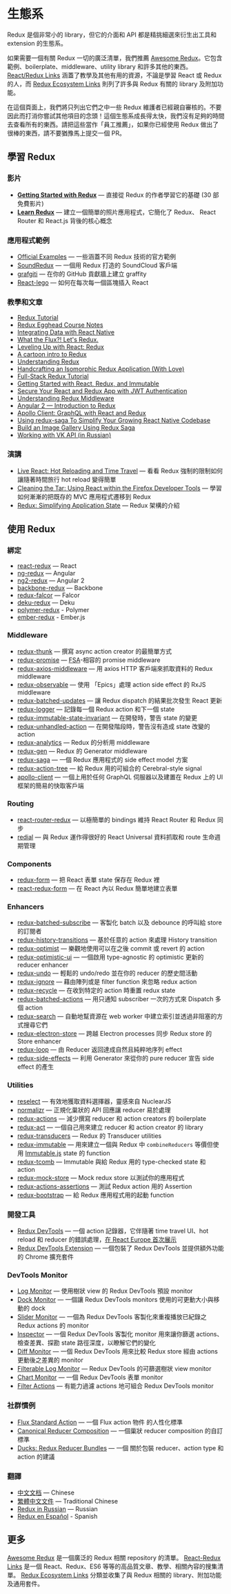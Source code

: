 # 生態系

Redux 是個非常小的 library，但它的介面和 API 都是精挑細選來衍生出工具和 extension 的生態系。

如果需要一個有關 Redux 一切的廣泛清單，我們推薦 [Awesome Redux](https://github.com/xgrommx/awesome-redux)。它包含範例、boilerplate、middleware、utility library 和許多其他的東西。[React/Redux Links](https://github.com/markerikson/react-redux-links) 涵蓋了教學及其他有用的資源，不論是學習 React 或 Redux 的人，而 [Redux Ecosystem Links](https://github.com/markerikson/redux-ecosystem-links) 則列了許多與 Redux 有關的 library 及附加功能。

在這個頁面上，我們將只列出它們之中一些 Redux 維護者已經親自審核的。不要因此而打消你嘗試其他項目的念頭！這個生態系成長得太快，我們沒有足夠的時間去查看所有的東西。請把這些當作「員工推薦」，如果你已經使用 Redux 做出了很棒的東西，請不要猶豫馬上提交一個 PR。

## 學習 Redux

### 影片

* **[Getting Started with Redux](https://egghead.io/series/getting-started-with-redux)** — 直接從 Redux 的作者學習它的基礎 (30 部免費影片)
* **[Learn Redux](https://learnredux.com)** — 建立一個簡單的照片應用程式，它簡化了 Redux、 React Router 和 React.js 背後的核心概念

### 應用程式範例

* [Official Examples](Examples.md) — 一些涵蓋不同 Redux 技術的官方範例
* [SoundRedux](https://github.com/andrewngu/sound-redux) — 一個用 Redux 打造的 SoundCloud 客戶端
* [grafgiti](https://github.com/mohebifar/grafgiti) — 在你的 GitHub 貢獻牆上建立 graffity
* [React-lego](https://github.com/peter-mouland/react-lego) — 如何在每次每一個區塊插入 React

### 教學和文章

* [Redux Tutorial](https://github.com/happypoulp/redux-tutorial)
* [Redux Egghead Course Notes](https://github.com/tayiorbeii/egghead.io_redux_course_notes)
* [Integrating Data with React Native](http://makeitopen.com/tutorials/building-the-f8-app/data/)
* [What the Flux?! Let's Redux.](https://blog.andyet.com/2015/08/06/what-the-flux-lets-redux)
* [Leveling Up with React: Redux](https://css-tricks.com/learning-react-redux/)
* [A cartoon intro to Redux](https://code-cartoons.com/a-cartoon-intro-to-redux-3afb775501a6)
* [Understanding Redux](http://www.youhavetolearncomputers.com/blog/2015/9/15/a-conceptual-overview-of-redux-or-how-i-fell-in-love-with-a-javascript-state-container)
* [Handcrafting an Isomorphic Redux Application (With Love)](https://medium.com/@bananaoomarang/handcrafting-an-isomorphic-redux-application-with-love-40ada4468af4)
* [Full-Stack Redux Tutorial](http://teropa.info/blog/2015/09/10/full-stack-redux-tutorial.html)
* [Getting Started with React, Redux, and Immutable](http://www.theodo.fr/blog/2016/03/getting-started-with-react-redux-and-immutable-a-test-driven-tutorial-part-2/)
* [Secure Your React and Redux App with JWT Authentication](https://auth0.com/blog/2016/01/04/secure-your-react-and-redux-app-with-jwt-authentication/)
* [Understanding Redux Middleware](https://medium.com/@meagle/understanding-87566abcfb7a)
* [Angular 2 — Introduction to Redux](https://medium.com/google-developer-experts/angular-2-introduction-to-redux-1cf18af27e6e)
* [Apollo Client: GraphQL with React and Redux](https://medium.com/apollo-stack/apollo-client-graphql-with-react-and-redux-49b35d0f2641)
* [Using redux-saga To Simplify Your Growing React Native Codebase](https://shift.infinite.red/using-redux-saga-to-simplify-your-growing-react-native-codebase-2b8036f650de)
* [Build an Image Gallery Using Redux Saga](http://joelhooks.com/blog/2016/03/20/build-an-image-gallery-using-redux-saga)
* [Working with VK API (in Russian)](https://www.gitbook.com/book/maxfarseer/redux-course-ru/details)

### 演講

* [Live React: Hot Reloading and Time Travel](http://youtube.com/watch?v=xsSnOQynTHs) — 看看 Redux 強制的限制如何讓隨著時間旅行 hot reload 變得簡單
* [Cleaning the Tar: Using React within the Firefox Developer Tools](https://www.youtube.com/watch?v=qUlRpybs7_c) — 學習如何漸漸的把既存的 MVC 應用程式遷移到 Redux
* [Redux: Simplifying Application State](https://www.youtube.com/watch?v=okdC5gcD-dM) — Redux 架構的介紹

## 使用 Redux

### 綁定

* [react-redux](https://github.com/gaearon/react-redux) — React
* [ng-redux](https://github.com/wbuchwalter/ng-redux) — Angular
* [ng2-redux](https://github.com/wbuchwalter/ng2-redux) — Angular 2
* [backbone-redux](https://github.com/redbooth/backbone-redux) — Backbone
* [redux-falcor](https://github.com/ekosz/redux-falcor) — Falcor
* [deku-redux](https://github.com/troch/deku-redux) — Deku
* [polymer-redux](https://github.com/tur-nr/polymer-redux) - Polymer
* [ember-redux](https://github.com/toranb/ember-redux) - Ember.js

### Middleware

* [redux-thunk](http://github.com/gaearon/redux-thunk) — 撰寫 async action creator 的最簡單方式
* [redux-promise](https://github.com/acdlite/redux-promise) — [FSA](https://github.com/acdlite/flux-standard-action)-相容的 promise middleware
* [redux-axios-middleware](https://github.com/svrcekmichal/redux-axios-middleware) — 用 axios HTTP 客戶端來抓取資料的 Redux middleware
* [redux-observable](https://github.com/blesh/redux-observable/) — 使用 「Epics」處理 action side effect 的 RxJS middleware
* [redux-batched-updates](https://github.com/acdlite/redux-batched-updates) — 讓 Redux dispatch 的結果批次發生 React 更新
* [redux-logger](https://github.com/fcomb/redux-logger) — 記錄每一個 Redux action 和下一個 state
* [redux-immutable-state-invariant](https://github.com/leoasis/redux-immutable-state-invariant) — 在開發時，警告 state 的變更
* [redux-unhandled-action](https://github.com/socialtables/redux-unhandled-action) — 在開發階段時，警告沒有造成 state 改變的 action
* [redux-analytics](https://github.com/markdalgleish/redux-analytics) — Redux 的分析用 middleware
* [redux-gen](https://github.com/weo-edu/redux-gen) — Redux 的 Generator middleware
* [redux-saga](https://github.com/yelouafi/redux-saga) — 一個 Redux 應用程式的 side effect model 方案
* [redux-action-tree](https://github.com/cerebral/redux-action-tree) — 給 Redux 用的可組合的 Cerebral-style signal
* [apollo-client](https://github.com/apollostack/apollo-client) — 一個上用於任何 GraphQL 伺服器以及建置在 Redux 上的 UI 框架的簡易的快取客戶端

### Routing

* [react-router-redux](https://github.com/reactjs/react-router-redux) — 以極簡單的 bindings 維持 React Router 和 Redux 同步
* [redial](https://github.com/markdalgleish/redial) — 與 Redux 運作得很好的 React Universal 資料抓取和 route 生命週期管理

### Components

* [redux-form](https://github.com/erikras/redux-form) — 把 React 表單 state 保存在 Redux 裡
* [react-redux-form](https://github.com/davidkpiano/react-redux-form) — 在 React 內以 Redux 簡單地建立表單

### Enhancers

* [redux-batched-subscribe](https://github.com/tappleby/redux-batched-subscribe) — 客製化 batch 以及 debounce 的呼叫給 store 的訂閱者
* [redux-history-transitions](https://github.com/johanneslumpe/redux-history-transitions) — 基於任意的 action 來處理 History transition
* [redux-optimist](https://github.com/ForbesLindesay/redux-optimist) — 樂觀地使用可以在之後 commit 或 revert 的 action
* [redux-optimistic-ui](https://github.com/mattkrick/redux-optimistic-ui) — 一個啟用 type-agnostic 的 optimistic 更新的 reducer enhancer
* [redux-undo](https://github.com/omnidan/redux-undo) — 輕鬆的 undo/redo 並在你的 reducer 的歷史間活動
* [redux-ignore](https://github.com/omnidan/redux-ignore) — 藉由陣列或是 filter function 來忽略 redux action
* [redux-recycle](https://github.com/omnidan/redux-recycle) — 在收到特定的 action 時重置 redux state
* [redux-batched-actions](https://github.com/tshelburne/redux-batched-actions) — 用只通知 subscriber 一次的方式來 Dispatch 多個 action
* [redux-search](https://github.com/treasure-data/redux-search) — 自動地幫資源在 web worker 中建立索引並透過非阻塞的方式搜尋它們
* [redux-electron-store](https://github.com/samiskin/redux-electron-store) — 跨越 Electron processes 同步 Redux store 的 Store enhancer
* [redux-loop](https://github.com/raisemarketplace/redux-loop) — 由 Reducer 返回達成自然且純粹地序列 effect
* [redux-side-effects](https://github.com/salsita/redux-side-effects) — 利用 Generator 來從你的 pure reducer 宣告 side effect 的產生

### Utilities

* [reselect](https://github.com/faassen/reselect) — 有效地獲取資料選擇器，靈感來自 NuclearJS
* [normalizr](https://github.com/gaearon/normalizr) — 正規化巢狀的 API 回應讓 reducer 易於處理
* [redux-actions](https://github.com/acdlite/redux-actions) — 減少撰寫 reducer 和 action creators 的 boilerplate
* [redux-act](https://github.com/pauldijou/redux-act) — 一個自己用來建立 reducer 和 action creator 的 library
* [redux-transducers](https://github.com/acdlite/redux-transducers) — Redux 的 Transducer utilities
* [redux-immutable](https://github.com/gajus/redux-immutable) — 用來建立一個與 Redux 中 `combineReducers` 等價但使用 [Immutable.js](https://facebook.github.io/immutable-js/) state 的 function
* [redux-tcomb](https://github.com/gcanti/redux-tcomb) — Immutable 與給 Redux 用的 type-checked state 和 action
* [redux-mock-store](https://github.com/arnaudbenard/redux-mock-store) — Mock redux store 以測試你的應用程式
* [redux-actions-assertions](https://github.com/dmitry-zaets/redux-actions-assertions) — 測試 Redux action 用的 Assertion
* [redux-bootstrap](https://github.com/remojansen/redux-bootstrap) — 給 Redux 應用程式用的起動 function

### 開發工具

* [Redux DevTools](http://github.com/gaearon/redux-devtools) — 一個 action 記錄器，它伴隨著 time travel UI、hot reload 和 reducer 的錯誤處理，[在 React Europe 首次展示](https://www.youtube.com/watch?v=xsSnOQynTHs)
* [Redux DevTools Extension](https://github.com/zalmoxisus/redux-devtools-extension) — 一個包裝了 Redux DevTools 並提供額外功能的 Chrome 擴充套件

### DevTools Monitor

* [Log Monitor](https://github.com/gaearon/redux-devtools-log-monitor) — 使用樹狀 view 的 Redux DevTools 預設 monitor
* [Dock Monitor](https://github.com/gaearon/redux-devtools-dock-monitor) — 一個讓 Redux DevTools monitors 使用的可更動大小與移動的 dock
* [Slider Monitor](https://github.com/calesce/redux-slider-monitor) — 一個為 Redux DevTools 客製化來重複播放已紀錄之 Redux actions 的 monitor
* [Inspector](https://github.com/alexkuz/redux-devtools-inspector) — 一個 Redux DevTools 客製化 monitor 用來讓你篩選 actions、檢查差異、探勘 state 路徑深度，以瞭解它們的變化
* [Diff Monitor](https://github.com/whetstone/redux-devtools-diff-monitor) — 一個 Redux DevTools 用來比較 Redux store 經由 actions 更動後之差異的 monitor
* [Filterable Log Monitor](https://github.com/bvaughn/redux-devtools-filterable-log-monitor/) — Redux DevTools 的可篩選樹狀 view monitor
* [Chart Monitor](https://github.com/romseguy/redux-devtools-chart-monitor) — 一個 Redux DevTools 表單 monitor
* [Filter Actions](https://github.com/zalmoxisus/redux-devtools-filter-actions) — 有能力過濾 actions 地可組合 Redux DevTools monitor

### 社群慣例

* [Flux Standard Action](https://github.com/acdlite/flux-standard-action) — 一個 Flux action 物件 的人性化標準
* [Canonical Reducer Composition](https://github.com/gajus/canonical-reducer-composition) — 一個巢狀 reducer composition 的自訂標準
* [Ducks: Redux Reducer Bundles](https://github.com/erikras/ducks-modular-redux) — 一個 關於包裝 reducer、action type 和 action 的建議

### 翻譯

* [中文文档](http://camsong.github.io/redux-in-chinese/) — Chinese
* [繁體中文文件](https://github.com/chentsulin/redux) — Traditional Chinese
* [Redux in Russian](https://github.com/rajdee/redux-in-russian) — Russian
* [Redux en Español](http://es.redux.js.org/) - Spanish

## 更多

[Awesome Redux](https://github.com/xgrommx/awesome-redux) 是一個廣泛的 Redux 相關 repository 的清單。
[React-Redux Links](https://github.com/markerikson/react-redux-links) 是一個 React、Redux、ES6 等等的高品質文章、教學、相關內容的搜集清單。
[Redux Ecosystem Links](https://github.com/markerikson/redux-ecosystem-links) 分類並收集了與 Redux 相關的 library、附加功能及通用套件。
